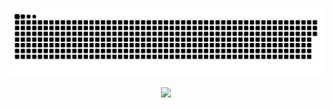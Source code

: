 ![](https://raw.githubusercontent.com/katze826/katze826/main/assets/github-contribution-grid-snake.svg)
<div align="center"><img src="https://cdn.jsdelivr.net/gh/katze826/katze826/assets/github-contribution-grid-snake.svg" /></div>
